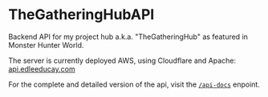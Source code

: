 # TheGatheringHubAPI
Backend API for my project hub a.k.a. "TheGatheringHub" as featured in Monster Hunter World.

The server is currently deployed AWS, using Cloudflare and Apache: [api.edleeducay.com](https://api.edleeducay.com)

For the complete and detailed version of the api, visit the [`/api-docs`](https://api.edleeducay.com/api-docs/) enpoint. 

